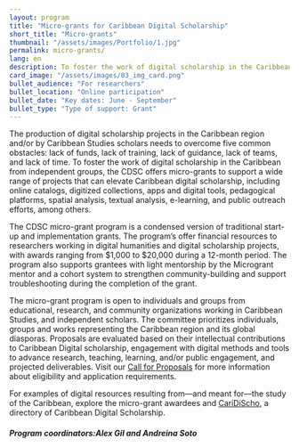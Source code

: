 ```yaml
---
layout: program
title: "Micro-grants for Caribbean Digital Scholarship"
short_title: "Micro-grants"
thumbnail: "/assets/images/Portfolio/1.jpg"
permalink: micro-grants/
lang: en
description: To foster the work of digital scholarship in the Caribbean from independent groups, the CDSC offers micro-grants to support a wide range of projects that can elevate Caribbean digital scholarship.
card_image: "/assets/images/03_img_card.png"
bullet_audience: "For researchers"
bullet_location: "Online participation"
bullet_date: "Key dates: June - September"
bullet_type: "Type of support: Grant"
---
```


<!--
<div class="project-demo-btn">
        <a class="btn project-btn" href="{{site.baseurl}}/microgrant-recipients-2023/">Recipients 2023</a>        <a class="btn project-btn" href="{{site.baseurl}}/micro-grants/cfp2024/">CFP 2024–2025</a>

</div>

<hr>
<br> -->
<div class="portfolio-details">
     <p>The production of digital scholarship projects in the Caribbean region and/or by Caribbean Studies scholars needs to overcome five common obstacles: lack of funds, lack of training, lack of guidance, lack of teams, and lack of time. To foster the work of digital scholarship in the Caribbean from independent groups, the CDSC offers micro-grants to support a wide range of projects that can elevate Caribbean digital scholarship, including online catalogs, digitized collections, apps and digital tools, pedagogical platforms, spatial analysis, textual analysis, e-learning, and public outreach efforts, among others.</p>
<p>The CDSC micro-grant program is a condensed version of traditional start-up and implementation grants. The program’s offer financial resources to researchers working in digital humanities and digital scholarship projects, with awards ranging from $1,000 to $20,000 during a 12-month period. The program also supports grantees with light mentorship by the Microgrant mentor and a cohort system to strengthen community-building and support troubleshooting during the completion of the grant.</p>
<p>The micro-grant program is open to individuals and groups from educational, research, and community organizations working in Caribbean Studies, and independent scholars. The committee prioritizes individuals, groups and works representing the Caribbean region and its global diasporas. Proposals are evaluated based on their intellectual contributions to Caribbean Digital scholarship, engagement with digital methods and tools to advance research, teaching, learning, and/or public engagement, and projected deliverables. Visit our <a href="/_micro-grants/cfp2024.html" target="_blank">Call for Proposals</a> for more information about eligibility and application requirements.</p>
<p>For examples of digital resources resulting from—and meant for—the study of the Caribbean, explore the micro-grant awardees <!--(link to beneficiaries)--> and <a href="https://thecaribbeandigital.org/caridischo/" target="_blank">CariDiScho</a>, a directory of Caribbean Digital Scholarship.</p>
<div><h5>Program coordinators:Alex Gil and Andreina Soto</h5></div>

</div>
